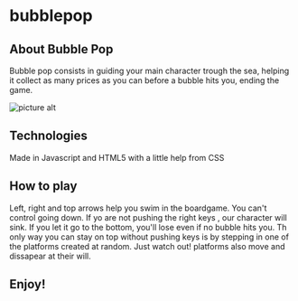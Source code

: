 # bubblepop

## About Bubble Pop ##
Bubble pop consists in guiding your main character trough the sea, helping it collect as many prices as you can
before a bubble hits you, ending the game. 


 ![picture alt](https://i.ibb.co/4Prs5ZL/Screen-Shot-2019-08-28-at-2-27-52-PM.png )
 
 ## Technologies ##
 Made in Javascript and HTML5 with a little help from CSS


## How to play ##
Left, right and top arrows help you swim in the boardgame. You can't control going down. If yo are not pushing 
the right keys , our character will sink. If you let it go to the bottom, you'll lose even if no bubble hits
you. Th only way you can stay on top without pushing keys is by stepping in one of the platforms created at 
random. Just watch out! platforms also move and dissapear at their will. 

## Enjoy! ##

